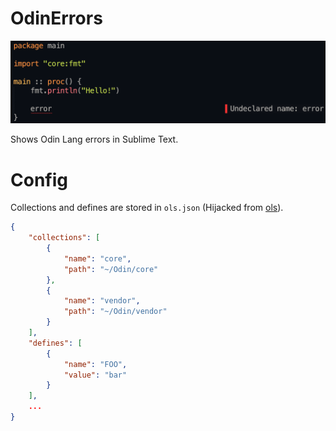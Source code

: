 # OdinErrors
![](Example.png)

Shows Odin Lang errors in Sublime Text.

# Config
Collections and defines are stored in `ols.json` (Hijacked from [ols](https://github.com/DanielGavin/ols)).
```json
{
    "collections": [
        {
            "name": "core",
            "path": "~/Odin/core"
        },
        {
            "name": "vendor",
            "path": "~/Odin/vendor"
        }
    ],
    "defines": [
        {
            "name": "FOO",
            "value": "bar"
        }
    ],
    ...
}
```

